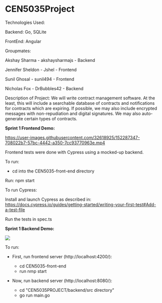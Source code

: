 # CEN5035Project

Technologies Used:

Backend: Go, SQLite

FrontEnd: Angular

Groupmates:

Akshay Sharma - akshaysharmajs - Backend

Jennifer Sheldon - Jshel - Frontend

Sunil Ghosal - sunil494 - Frontend

Nicholas Fox - DrBubbles42 - Backend

Description of Project: We will write contract management software. At the least, this will include a searchable database of contracts and notifications for contracts which are expiring. If possible, we may also include encrypted messages with non-repudiation and digital signatures. We may also auto-generate certain types of contracts.


**Sprint 1 Frontend Demo:**


https://user-images.githubusercontent.com/32618925/152287347-708022b7-57bc-4442-a350-7cc93770963e.mp4

Frontend tests were done with Cypress using a mocked-up backend.

To run:

- cd into the CEN5035-front-end directory

Run: npm start

To run Cypress:

Install and launch Cypress as described in: https://docs.cypress.io/guides/getting-started/writing-your-first-test#Add-a-test-file

Run the tests in spec.ts

**Sprint 1 Backend Demo:**

![](backend_sprint1_demo.gif)

To run:

- First, run frontend server (http://localhost:4200/):
    - cd CEN5035-front-end
    - run nmp start

- Now, run backend server (http://localhost:8080/):

    - cd "CEN5035PROJECT/backend/src directory"
    - go run main.go



